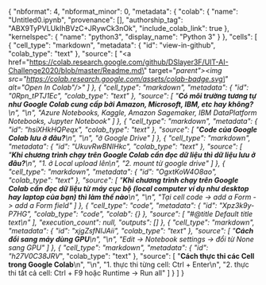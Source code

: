 {
  "nbformat": 4,
  "nbformat_minor": 0,
  "metadata": {
    "colab": {
      "name": "Untitled0.ipynb",
      "provenance": [],
      "authorship_tag": "ABX9TyPVLUkIhBVzC+JRywCk3nOk",
      "include_colab_link": true
    },
    "kernelspec": {
      "name": "python3",
      "display_name": "Python 3"
    }
  },
  "cells": [
    {
      "cell_type": "markdown",
      "metadata": {
        "id": "view-in-github",
        "colab_type": "text"
      },
      "source": [
        "<a href=\"https://colab.research.google.com/github/DSlayer3F/UIT-AI-Challenge2020/blob/master/Readme.md\" target=\"_parent\"><img src=\"https://colab.research.google.com/assets/colab-badge.svg\" alt=\"Open In Colab\"/></a>"
      ]
    },
    {
      "cell_type": "markdown",
      "metadata": {
        "id": "0Rpn_tPTJ1Ec",
        "colab_type": "text"
      },
      "source": [
        "**Có môi trường tương tự như Google Colab cung cấp bởi Amazon, Microsoft, IBM, etc hay không?**\n",
        "\n",
        "Azure Notebooks, Kaggle, Amazon Sagemaker, IBM DataPlatform Notebooks, Jupyter Notebook"
      ]
    },
    {
      "cell_type": "markdown",
      "metadata": {
        "id": "hsiXHkHQPeqx",
        "colab_type": "text"
      },
      "source": [
        "**Code của Google Colab lưu ở đâu?**\n",
        "\n",
        "ở Google Drive"
      ]
    },
    {
      "cell_type": "markdown",
      "metadata": {
        "id": "UkuvRwBNIHkc",
        "colab_type": "text"
      },
      "source": [
        "**Khi chương trình chạy trên Google Colab cần đọc dữ liệu thì dữ liệu lưu ở đâu?**\n",
        "1. ở Local upload lên\n",
        "2. mount từ google drive"
      ]
    },
    {
      "cell_type": "markdown",
      "metadata": {
        "id": "OgxtKoW4O8ao",
        "colab_type": "text"
      },
      "source": [
        "**Khi chương trình chạy trên Google Colab cần đọc dữ liệu từ máy cục bộ (local computer ví dụ như desktop hay laptop của bạn) thì làm thế nào**\n",
        "\n",
        "Tại cell code -> add a Form -> add a Form field"
      ]
    },
    {
      "cell_type": "code",
      "metadata": {
        "id": "Xpz3k9y-P7HG",
        "colab_type": "code",
        "colab": {}
      },
      "source": [
        "#@title Default title text\n"
      ],
      "execution_count": null,
      "outputs": []
    },
    {
      "cell_type": "markdown",
      "metadata": {
        "id": "xjgZsfNIJAii",
        "colab_type": "text"
      },
      "source": [
        "**Cách đổi sang máy dùng GPU**\n",
        "\n",
        "Edit -> Notebook settings -> đổi từ None sang GPU"
      ]
    },
    {
      "cell_type": "markdown",
      "metadata": {
        "id": "h27V0C38JRV_",
        "colab_type": "text"
      },
      "source": [
        "**Cách thực thi các Cell trong Google Colab**\n",
        "\n",
        "1. thực thi từng cell: Ctrl + Enter\n",
        "2. thực thi tất cả cell: Ctrl + F9 hoặc Runtime -> Run all"
      ]
    }
  ]
}